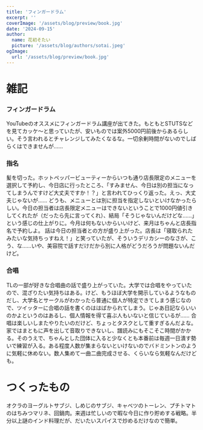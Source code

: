 ```yaml
---
title: 'フィンガードラム'
excerpt: ''
coverImage: '/assets/blog/preview/book.jpg'
date: '2024-09-15'
author:
  name: 花初そたい
  picture: '/assets/blog/authors/sotai.jpeg'
ogImage:
  url: '/assets/blog/preview/book.jpg'
---
```

# 雑記
### フィンガードラム
YouTubeのオススメにフィンガードラム講座が出てきた。もともとSTUTSなどを見てカッケ～と思っていたが、安いものでは案外5000円前後からあるらしい。そう言われるとチャレンジしてみたくなるな。一切余剰時間がないのでしばらくはできませんが……

### 指名
髪を切った。ホットペッパービューティーからいつも通り店長限定のメニューを選択して予約し、今日店に行ったところ、「すみません、今日は別の担当になってしまうんですけど大丈夫ですか！？」と言われてひっくり返った。えっ、大丈夫じゃないが……
どうも、メニューとは別に担当を指定しないといけなかったらしい。今日の担当者は店長限定メニューはできないということで1000円値引きしてくれたが（だったら先に言ってくれ）、結局「そうじゃないんだけどな……」という感じの仕上がりに。今月は何もないからいいけど、来月はちゃんと店長指名で予約しよ。
話は今日の担当者との方が盛り上がった。店長は「寝取られたみたいな気持ちっすねえ！」と笑っていたが、そういうデリカシーのなさが、こう、な……いや、美容院で話すだけだから別に人格がどうだろうが問題ないんだけど。

### 合唱
TLの一部が好きな合唱曲の話で盛り上がっていた。大学では合唱をやっていたので、混ざりたい気持ちはある。けど、もうほぼ大学を開示しているようなものだし、大学名とサークルがわかったら普通に個人が特定できてしまう感じなので、ツイッターに合唱の話を書くのははばかられてしまう。じゃあ日記ならいいのかよというのはあるし、個人情報を得て喜ぶ人もいないと信じているが……
合唱は楽しいしまたやりたいのだけど、ちょっとタスクとして重すぎるんだよな。家ではまともに声を出して音取りできないし、譜読みにもそこそこ時間がかかる。そのうえで、ちゃんとした団体に入ると少なくとも本番前は毎週一日潰す勢いで練習が入る。ある程度人数が集まらないといけないのでバドミントンのように気軽に休めない。数人集めて一曲二曲完成させる、くらいなら気軽なんだけども。

# つくったもの
オクラのヨーグルトサブジ、しめじのサブジ、キャベツのトーレン、プチトマトのはちみつマリネ、回鍋肉。来週は忙しいので暇な今日に作り貯めする戦略。半分以上謎のインド料理だが、だいたいスパイスで炒めるだけなので簡単。
